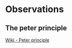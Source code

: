 # Observations
## The peter principle
[Wiki - Peter principle](https://en.wikipedia.org/wiki/Peter_principle)